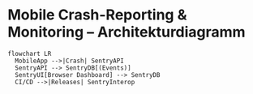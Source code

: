 # Mobile Crash-Reporting & Monitoring – Architekturdiagramm

```mermaid
flowchart LR
  MobileApp -->|Crash| SentryAPI
  SentryAPI --> SentryDB[(Events)]
  SentryUI[Browser Dashboard] --> SentryDB
  CI/CD -->|Releases| SentryInterop
```
